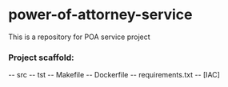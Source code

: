 # power-of-attorney-service
This is a repository for POA service project

### Project scaffold:
 -- src
 -- tst
 -- Makefile
 -- Dockerfile
 -- requirements.txt
 -- [IAC]
